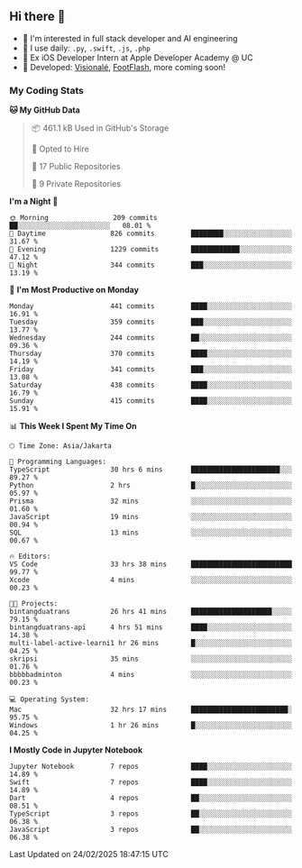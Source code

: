 ## Hi there 👋

- 🤖 I'm interested in full stack developer and AI engineering
- 🌱 I use daily: `.py`, `.swift`, `.js`, `.php`
- 🍎 Ex iOS Developer Intern at Apple Developer Academy @ UC
- 🔨 Developed: [Visionalé](https://apps.apple.com/id/app/visional%C3%A9/id6737191146), [FootFlash](https://apps.apple.com/id/app/footflash/id6550905078), more coming soon!

### My Coding Stats

<!--START_SECTION:waka-->
**🐱 My GitHub Data** 

> 📦 461.1 kB Used in GitHub's Storage 
 > 
> 💼 Opted to Hire
 > 
> 📜 17 Public Repositories 
 > 
> 🔑 9 Private Repositories 
 > 
**I'm a Night 🦉** 

```text
🌞 Morning                209 commits         ██░░░░░░░░░░░░░░░░░░░░░░░   08.01 % 
🌆 Daytime                826 commits         ████████░░░░░░░░░░░░░░░░░   31.67 % 
🌃 Evening                1229 commits        ████████████░░░░░░░░░░░░░   47.12 % 
🌙 Night                  344 commits         ███░░░░░░░░░░░░░░░░░░░░░░   13.19 % 
```
📅 **I'm Most Productive on Monday** 

```text
Monday                   441 commits         ████░░░░░░░░░░░░░░░░░░░░░   16.91 % 
Tuesday                  359 commits         ███░░░░░░░░░░░░░░░░░░░░░░   13.77 % 
Wednesday                244 commits         ██░░░░░░░░░░░░░░░░░░░░░░░   09.36 % 
Thursday                 370 commits         ████░░░░░░░░░░░░░░░░░░░░░   14.19 % 
Friday                   341 commits         ███░░░░░░░░░░░░░░░░░░░░░░   13.08 % 
Saturday                 438 commits         ████░░░░░░░░░░░░░░░░░░░░░   16.79 % 
Sunday                   415 commits         ████░░░░░░░░░░░░░░░░░░░░░   15.91 % 
```


📊 **This Week I Spent My Time On** 

```text
🕑︎ Time Zone: Asia/Jakarta

💬 Programming Languages: 
TypeScript               30 hrs 6 mins       ██████████████████████░░░   89.27 % 
Python                   2 hrs               █░░░░░░░░░░░░░░░░░░░░░░░░   05.97 % 
Prisma                   32 mins             ░░░░░░░░░░░░░░░░░░░░░░░░░   01.60 % 
JavaScript               19 mins             ░░░░░░░░░░░░░░░░░░░░░░░░░   00.94 % 
SQL                      13 mins             ░░░░░░░░░░░░░░░░░░░░░░░░░   00.67 % 

🔥 Editors: 
VS Code                  33 hrs 38 mins      █████████████████████████   99.77 % 
Xcode                    4 mins              ░░░░░░░░░░░░░░░░░░░░░░░░░   00.23 % 

🐱‍💻 Projects: 
bintangduatrans          26 hrs 41 mins      ████████████████████░░░░░   79.15 % 
bintangduatrans-api      4 hrs 51 mins       ████░░░░░░░░░░░░░░░░░░░░░   14.38 % 
multi-label-active-learni1 hr 26 mins        █░░░░░░░░░░░░░░░░░░░░░░░░   04.25 % 
skripsi                  35 mins             ░░░░░░░░░░░░░░░░░░░░░░░░░   01.76 % 
bbbbbadminton            4 mins              ░░░░░░░░░░░░░░░░░░░░░░░░░   00.23 % 

💻 Operating System: 
Mac                      32 hrs 17 mins      ████████████████████████░   95.75 % 
Windows                  1 hr 26 mins        █░░░░░░░░░░░░░░░░░░░░░░░░   04.25 % 
```

**I Mostly Code in Jupyter Notebook** 

```text
Jupyter Notebook         7 repos             ████░░░░░░░░░░░░░░░░░░░░░   14.89 % 
Swift                    7 repos             ████░░░░░░░░░░░░░░░░░░░░░   14.89 % 
Dart                     4 repos             ██░░░░░░░░░░░░░░░░░░░░░░░   08.51 % 
TypeScript               3 repos             ██░░░░░░░░░░░░░░░░░░░░░░░   06.38 % 
JavaScript               3 repos             ██░░░░░░░░░░░░░░░░░░░░░░░   06.38 % 
```




 Last Updated on 24/02/2025 18:47:15 UTC
<!--END_SECTION:waka-->

<!--
**nico-samuelson/nico-samuelson** is a ✨ _special_ ✨ repository because its `README.md` (this file) appears on your GitHub profile.

Here are some ideas to get you started:

- 🔭 I’m currently working on ...
- 🌱 I’m currently learning ...
- 👯 I’m looking to collaborate on ...
- 🤔 I’m looking for help with ...
- 💬 Ask me about ...
- 📫 How to reach me: ...
- 😄 Pronouns: ...
- ⚡ Fun fact: ...
-->
